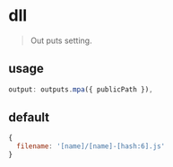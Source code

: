 # dll
> Out puts setting.

## usage
```js
output: outputs.mpa({ publicPath }),
```

## default
```js
{
  filename: '[name]/[name]-[hash:6].js'
}
```
